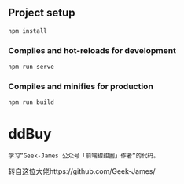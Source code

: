 ## Project setup
```
npm install
```

### Compiles and hot-reloads for development
```
npm run serve
```

### Compiles and minifies for production
```
npm run build
```

# ddBuy
    学习“Geek-James 公众号「前端甜甜圈」作者“的代码。
转自这位大佬https://github.com/Geek-James/
